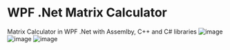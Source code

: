 # WPF .Net Matrix Calculator 
 Matrix Calculator in WPF .Net with Assemlby, C++ and C# libraries
![image](https://user-images.githubusercontent.com/56255484/159243735-90cd407b-3124-422c-8dcc-624680d2c978.png)
![image](https://user-images.githubusercontent.com/56255484/159243817-5703525c-9921-454f-9d1c-2a2fe12342da.png)
![image](https://user-images.githubusercontent.com/56255484/159243847-6ef098cd-fb37-4c8e-aaaa-04be60327ca6.png)
